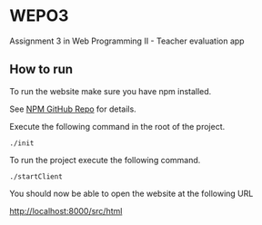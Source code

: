 # WEPO3
Assignment 3 in Web Programming II - Teacher evaluation app

## How to run
To run the website make sure you have npm installed.

See [NPM GitHub Repo](https://github.com/npm/npm) for details.

Execute the following command in the root of the project.
```
./init
```

To run the project execute the following command.
```
./startClient
```
You should now be able to open the website at the following URL

[http://localhost:8000/src/html](http://localhost:8000/src/html)